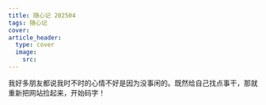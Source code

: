 ```yaml
---
title: 随心记 202504
tags: 随心记
cover: 
article_header:
  type: cover
  image:
    src: 
---
```


我好多朋友都说我时不时的心情不好是因为没事闲的。既然给自己找点事干，那就重新把网站捡起来，开始码字！

<!--more-->

